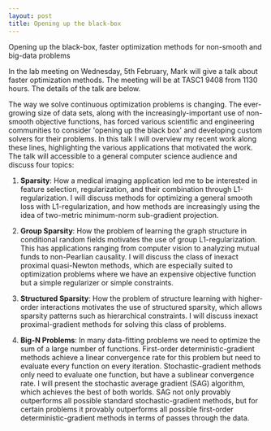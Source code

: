 ```yaml
---
layout: post
title: Opening up the black-box
---
```


Opening up the black-box, faster optimization methods for non-smooth and big-data problems

In the lab meeting on Wednesday, 5th February, Mark will give a talk about faster optimization methods. The meeting will be at TASC1 9408 from 1130 hours. The details of the talk are below. 


The way we solve continuous optimization problems is changing. The ever-growing size of data sets, along with the increasingly-important use of non-smooth objective functions, has forced various scientific and engineering communities to consider 'opening up the black box' and developing custom solvers for their problems. In this talk I will overview my recent work along these lines, highlighting the various applications that motivated the work. The talk will accessible to a general computer science audience and discuss four topics:

1. **Sparsity**: How a medical imaging application led me to be interested in feature selection, regularization, and their combination through L1-regularization. I will discuss methods for optimizing a general smooth loss with L1-regularization, and how methods are increasingly using the idea of two-metric minimum-norm sub-gradient projection.


2. **Group Sparsity**: How the problem of learning the graph structure in conditional random fields motivates the use of group L1-regularization. This has applications ranging from computer vision to analyzing mutual funds to non-Pearlian causality. I will discuss the class of inexact proximal quasi-Newton methods, which are especially suited to optimization problems where we have an expensive objective function but a simple regularizer or simple constraints.


3. **Structured Sparsity**: How the problem of structure learning with higher-order interactions motivates the use of structured sparsity, which allows sparsity patterns such as hierarchical constraints. I will discuss inexact proximal-gradient methods for solving this class of problems.


4. **Big-N Problems**: In many data-fitting problems we need to optimize the sum of a large number of functions. First-order deterministic-gradient methods achieve a linear convergence rate for this problem but need to evaluate every function on every iteration. Stochastic-gradient methods only need to evaluate one function, but have a sublinear convergence rate. I will present the stochastic average gradient (SAG) algorithm, which achieves the best of both worlds. SAG not only provably outperforms all possible standard stochastic-gradient methods, but for certain problems it provably outperforms all possible first-order deterministic-gradient methods in terms of passes through the data.
